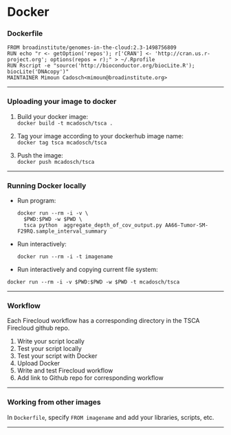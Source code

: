 # Docker

### Dockerfile

```
FROM broadinstitute/genomes-in-the-cloud:2.3-1498756809
RUN echo "r <- getOption('repos'); r['CRAN'] <- 'http://cran.us.r-project.org'; options(repos = r);" > ~/.Rprofile
RUN Rscript -e "source('http://bioconductor.org/biocLite.R'); biocLite('DNAcopy')"
MAINTAINER Mimoun Cadosch<mimoun@broadinstitute.org>
```

---

### Uploading your image to docker

1. Build your docker image:  
   `docker build -t mcadosch/tsca .`

2. Tag your image according to your dockerhub image name:  
   `docker tag tsca mcadosch/tsca`

3. Push the image:  
   `docker push mcadosch/tsca`

---

### Running Docker locally

* Run program: 
  ```
  docker run --rm -i -v \
    $PWD:$PWD -w $PWD \
    tsca python  aggregate_depth_of_cov_output.py AA66-Tumor-SM-    F29RQ.sample_interval_summary
  ```
* Run interactively:
  ```
  docker run --rm -i -t imagename
  ```

* Run interactively and copying current file system:
```
docker run --rm -i -v $PWD:$PWD -w $PWD -t mcadosch/tsca
```
  ----
  ### Workflow

Each Firecloud workflow has a corresponding directory in the TSCA Firecloud github repo.

1. Write your script locally
2. Test your script locally
3. Test your script with Docker
4. Upload Docker
5. Write and test Firecloud workflow
6. Add link to Github repo for corresponding workflow

---

### Working from other images

In `Dockerfile`, specify `FROM imagename` and add your libraries, scripts, etc.

---




